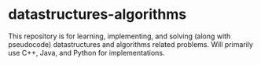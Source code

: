 # datastructures-algorithms
This repository is for learning, implementing, and solving (along with pseudocode) datastructures and algorithms related problems. Will primarily use C++, Java, and Python for implementations.

